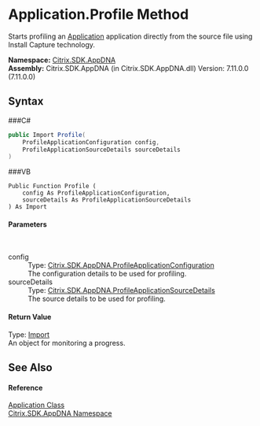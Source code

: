# Application.Profile Method 
 

Starts profiling an <a href="T_Citrix_SDK_AppDNA_Application">Application</a> application directly from the source file using Install Capture technology.

**Namespace:**&nbsp;<a href="N_Citrix_SDK_AppDNA">Citrix.SDK.AppDNA</a><br />**Assembly:**&nbsp;Citrix.SDK.AppDNA (in Citrix.SDK.AppDNA.dll) Version: 7.11.0.0 (7.11.0.0)

## Syntax

###C#
```csharp
public Import Profile(
	ProfileApplicationConfiguration config,
	ProfileApplicationSourceDetails sourceDetails
)
```

###VB
```vbnet
Public Function Profile ( 
	config As ProfileApplicationConfiguration,
	sourceDetails As ProfileApplicationSourceDetails
) As Import
```


#### Parameters
&nbsp;<dl><dt>config</dt><dd>Type: <a href="T_Citrix_SDK_AppDNA_ProfileApplicationConfiguration">Citrix.SDK.AppDNA.ProfileApplicationConfiguration</a><br />The configuration details to be used for profiling.</dd><dt>sourceDetails</dt><dd>Type: <a href="T_Citrix_SDK_AppDNA_ProfileApplicationSourceDetails">Citrix.SDK.AppDNA.ProfileApplicationSourceDetails</a><br />The source details to be used for profiling.</dd></dl>

#### Return Value
Type: <a href="T_Citrix_SDK_AppDNA_Import">Import</a><br />An object for monitoring a progress.

## See Also


#### Reference
<a href="T_Citrix_SDK_AppDNA_Application">Application Class</a><br /><a href="N_Citrix_SDK_AppDNA">Citrix.SDK.AppDNA Namespace</a><br />